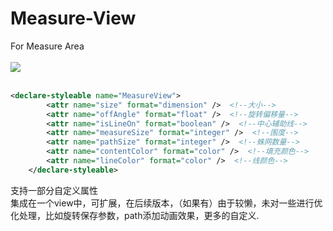 # Measure-View
For Measure Area
<br>
<br>
![](https://github.com/TruthKeeper/Measure-View/blob/master/app/src/main/res/raw/test.gif)  
<br>
```xml
<declare-styleable name="MeasureView">
        <attr name="size" format="dimension" />  <!--大小-->
        <attr name="offAngle" format="float" />  <!--旋转偏移量-->
        <attr name="isLineOn" format="boolean" />  <!--中心辅助线-->
        <attr name="measureSize" format="integer" />  <!--围度-->
        <attr name="pathSize" format="integer" />  <!--蛛网数量-->
        <attr name="contentColor" format="color" />  <!--填充颜色-->
        <attr name="lineColor" format="color" />  <!--线颜色-->
    </declare-styleable>
```
支持一部分自定义属性
<br>
集成在一个view中，可扩展，在后续版本，（如果有）由于较懒，未对一些进行优化处理，比如旋转保存参数，path添加动画效果，更多的自定义.
<br>
